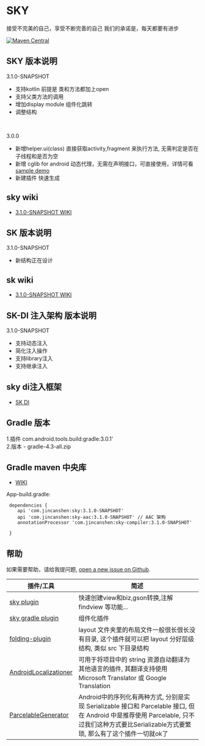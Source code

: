 # SKY
接受不完美的自己，享受不断完善的自己 我们的承诺是，每天都要有进步

[![Maven Central][mavenbadge-svg]][mavenbadge]

SKY 版本说明
-----------------------------------
3.1.0-SNAPSHOT

 - 支持kotlin 前提是 类和方法都加上open
 - 支持父类方法的调用
 - 增加display module 组件化跳转
 - 调整结构
<br />

3.0.0

 - 新增helper.ui(class)  直接获取activity,fragment 来执行方法, 无需判定是否在子线程和是否为空
 - 新增 cglib for android 动态代理，无需在声明接口，可直接使用，详情可看 [sample demo](https://github.com/skyJinc/sky/tree/master/sample/src/main/java/com/example/sky)<br />
 - 新建插件 快速生成
 
sky wiki
-----------------------------------
 - [3.1.0-SNAPSHOT WIKI](https://github.com/skyJinc/sky/wiki)
 
SK 版本说明
-----------------------------------
3.1.0-SNAPSHOT

 - 新结构正在设计
 
sk wiki
-----------------------------------
 - [3.1.0-SNAPSHOT WIKI](https://github.com/skyJinc/sky/wiki)
 
SK-DI 注入架构 版本说明
-----------------------------------
3.1.0-SNAPSHOT

 - 支持动态注入
 - 简化注入操作
 - 支持library注入
 - 支持继承注入

sky di注入框架
-----------------------------------
 - [SK DI](https://github.com/skyJinc/sky/wiki/DI%E6%B3%A8%E5%85%A5%E6%A1%86%E6%9E%B6)


Gradle 版本
-----------------------------------
1.插件 com.android.tools.build:gradle:3.0.1'<br />
2.版本 - gradle-4.3-all.zip<br />

Gradle maven 中央库
----------------------

 - [WIKI](https://github.com/skyJinc/sky/wiki/3.1.0-gradle_init)
 
App-build.gradle:

     dependencies {
        api 'com.jincanshen:sky:3.1.0-SNAPSHOT'
        api 'com.jincanshen:sky-aac:3.1.0-SNAPSHOT' // AAC 架构 
        annotationProcessor 'com.jincanshen:sky-compiler:3.1.0-SNAPSHOT'
       
     }


帮助
-----------------------

如果需要帮助，请给我提问题, [open a new issue on Github](https://github.com/skyJinc/sky/issues/new).


插件/工具 | 简述
-------- | --------
[sky plugin](https://github.com/skyJinc/SkyPlugin) | 快速创建view和biz,gson转换,注解findview 等功能...
[sky gradle plugin](https://github.com/skyJinc/SkyGradlePlugIn) | 组件化插件
[folding-plugin](https://github.com/dmytrodanylyk/folding-plugin) | layout 文件夹里的布局文件一般很长很长没有目录, 这个插件就可以把 layout 分好层级结构, 类似 src 下目录结构
[AndroidLocalizationer](https://github.com/westlinkin/AndroidLocalizationer) | 可用于将项目中的 string 资源自动翻译为其他语言的插件, 其翻译支持使用 Microsoft Translator 或 Google Translation
[ParcelableGenerator](https://github.com/mcharmas/android-parcelable-intellij-plugin) | Android中的序列化有两种方式, 分别是实现 Serializable 接口和 Parcelable 接口, 但在 Android 中是推荐使用 Parcelable, 只不过我们这种方式要比Serializable方式要繁琐, 那么有了这个插件一切就ok了


[mavenbadge-svg]: https://maven-badges.herokuapp.com/maven-central/com.jincanshen/sky/badge.svg
[mavenbadge]: https://maven-badges.herokuapp.com/maven-central/com.jincanshen/sky
